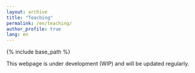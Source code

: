 ```yaml
---
layout: archive
title: "Teaching"
permalink: /en/teaching/
author_profile: true
lang: en
---
```


{% include base_path %}

This webpage is under development (WIP) and will be updated regularly.

<!-- ## Teaching Experience

I have been involved in mathematics and physics education at various levels, focusing on helping students develop strong analytical and problem-solving skills.

### Current Positions

**Mathematics and Physics Oral Examiner** - _Lycée Blaise Pascal, Orsay, France (May 2024 - Present)_
- Conduct oral examinations for MPSI (Mathematics, Physics, and Engineering Sciences) students in groups of three
- Select exercises and problems adapted to student levels
- Provide educational follow-up in collaboration with mathematics and physics teachers
- Focus on developing students' ability to present mathematical reasoning clearly and concisely

**Private Mathematics and Physics Tutor** - _Paris, France (2020-Present)_
- Provide private lessons in mathematics and physics for pre-baccalaureate students
- Prepare students for various exams and competitions:
  - Specialty baccalaureate examinations
  - Entrance exams for post-baccalaureate engineering schools
  - Academic support for struggling students
- Offer guidance and career counseling to help students make informed decisions about their academic paths

### Teaching Philosophy

My approach to teaching emphasizes:
- **Conceptual Understanding**: Building strong foundations rather than memorizing formulas
- **Problem-Solving Skills**: Developing systematic approaches to tackle complex problems
- **Critical Thinking**: Encouraging students to question and analyze rather than accept blindly
- **Individual Adaptation**: Tailoring teaching methods to each student's learning style and pace

### Areas of Expertise

- **Mathematics**: Analysis, Algebra, Probability and Statistics, Optimization
- **Physics**: Classical Mechanics, Quantum Physics, Statistical Physics, Electromagnetism
- **Applied Mathematics**: Numerical Methods, Differential Equations, Mathematical Modeling

{% for post in site.teaching reversed %}
  {% include archive-single-cv.html %}
{% endfor %} -->
